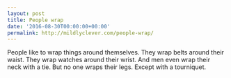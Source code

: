 ```yaml
---
layout: post
title: People wrap
date: '2016-08-30T00:00:00+00:00'
permalink: http://mildlyclever.com/people-wrap/
---
```

People like to wrap things around themselves. They wrap belts around their waist. They wrap watches around their wrist. And men even wrap their neck with a tie. But no one wraps their legs. Except with a tourniquet.
